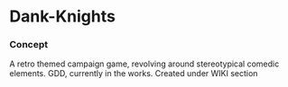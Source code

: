 # Dank-Knights
### Concept
A retro themed campaign game, revolving around stereotypical comedic elements.
GDD, currently in the works. Created under WIKI section
